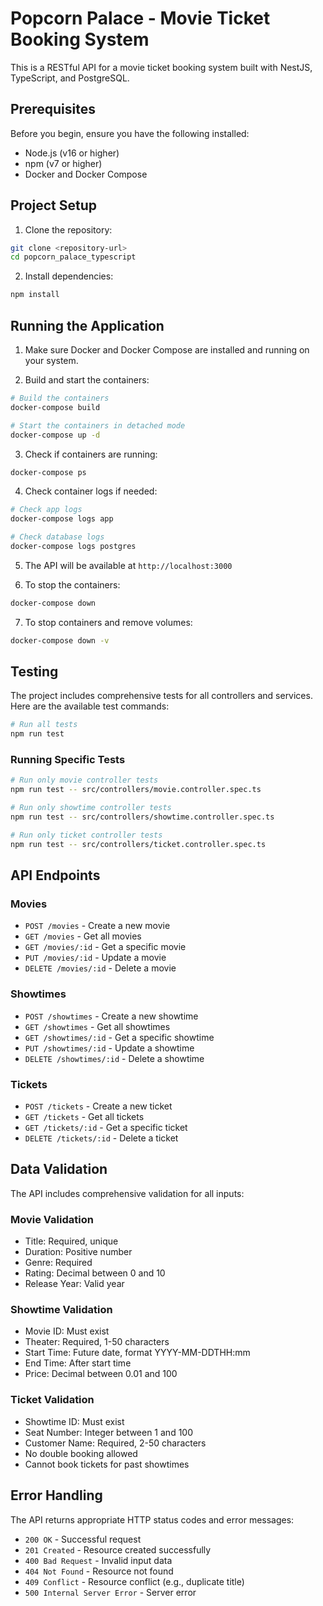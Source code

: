 # Popcorn Palace - Movie Ticket Booking System

This is a RESTful API for a movie ticket booking system built with NestJS, TypeScript, and PostgreSQL.

## Prerequisites

Before you begin, ensure you have the following installed:
- Node.js (v16 or higher)
- npm (v7 or higher)
- Docker and Docker Compose

## Project Setup

1. Clone the repository:
```bash
git clone <repository-url>
cd popcorn_palace_typescript
```

2. Install dependencies:
```bash
npm install
```

## Running the Application

1. Make sure Docker and Docker Compose are installed and running on your system.

2. Build and start the containers:
```bash
# Build the containers
docker-compose build

# Start the containers in detached mode
docker-compose up -d
```

3. Check if containers are running:
```bash
docker-compose ps
```

4. Check container logs if needed:
```bash
# Check app logs
docker-compose logs app

# Check database logs
docker-compose logs postgres
```

5. The API will be available at `http://localhost:3000`

6. To stop the containers:
```bash
docker-compose down
```

7. To stop containers and remove volumes:
```bash
docker-compose down -v
```

## Testing

The project includes comprehensive tests for all controllers and services. Here are the available test commands:

```bash
# Run all tests
npm run test
```

### Running Specific Tests

```bash
# Run only movie controller tests
npm run test -- src/controllers/movie.controller.spec.ts

# Run only showtime controller tests
npm run test -- src/controllers/showtime.controller.spec.ts

# Run only ticket controller tests
npm run test -- src/controllers/ticket.controller.spec.ts
```

## API Endpoints

### Movies
- `POST /movies` - Create a new movie
- `GET /movies` - Get all movies
- `GET /movies/:id` - Get a specific movie
- `PUT /movies/:id` - Update a movie
- `DELETE /movies/:id` - Delete a movie

### Showtimes
- `POST /showtimes` - Create a new showtime
- `GET /showtimes` - Get all showtimes
- `GET /showtimes/:id` - Get a specific showtime
- `PUT /showtimes/:id` - Update a showtime
- `DELETE /showtimes/:id` - Delete a showtime

### Tickets
- `POST /tickets` - Create a new ticket
- `GET /tickets` - Get all tickets
- `GET /tickets/:id` - Get a specific ticket
- `DELETE /tickets/:id` - Delete a ticket

## Data Validation

The API includes comprehensive validation for all inputs:

### Movie Validation
- Title: Required, unique
- Duration: Positive number
- Genre: Required
- Rating: Decimal between 0 and 10
- Release Year: Valid year

### Showtime Validation
- Movie ID: Must exist
- Theater: Required, 1-50 characters
- Start Time: Future date, format YYYY-MM-DDTHH:mm
- End Time: After start time
- Price: Decimal between 0.01 and 100

### Ticket Validation
- Showtime ID: Must exist
- Seat Number: Integer between 1 and 100
- Customer Name: Required, 2-50 characters
- No double booking allowed
- Cannot book tickets for past showtimes

## Error Handling

The API returns appropriate HTTP status codes and error messages:

- `200 OK` - Successful request
- `201 Created` - Resource created successfully
- `400 Bad Request` - Invalid input data
- `404 Not Found` - Resource not found
- `409 Conflict` - Resource conflict (e.g., duplicate title)
- `500 Internal Server Error` - Server error
